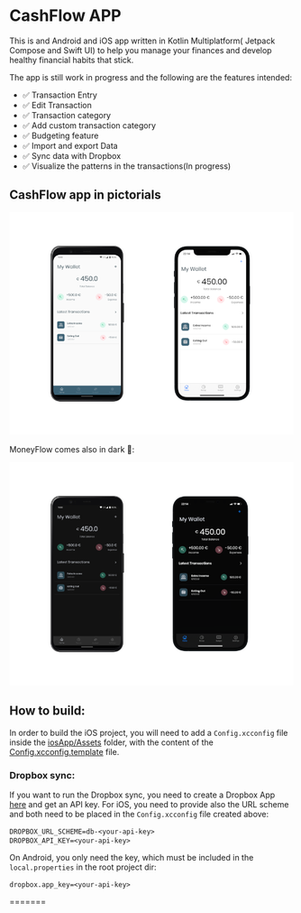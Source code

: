 
# CashFlow APP
This is and Android and iOS app written in  Kotlin Multiplatform( Jetpack Compose and Swift UI) 
to help you manage your finances and develop healthy financial habits that stick.

The app is still work in progress  and the following are the features intended:
- ✅ Transaction Entry
- ✅ Edit Transaction
- ✅ Transaction category
- ✅ Add custom transaction category
- ✅ Budgeting feature
- ✅ Import and export Data
- ✅ Sync data with Dropbox
- ✅ Visualize the patterns in the transactions(In progress)

## CashFlow app in pictorials

<div align="center">
  <img src="image/money-flow-light.png">
</div>

MoneyFlow comes also in dark 🌃:

<div align="center">
  <img src="image/money-flow-dark.png">
</div>



## How to build:

In order to build the iOS project, you will need to add a `Config.xcconfig` file inside the [iosApp/Assets](https://github.com/prof18/MoneyFlow/tree/main/iosApp/Assets) folder, with the content of the [Config.xcconfig.template](https://github.com/prof18/MoneyFlow/blob/main/iosApp/Assets/Config.xcconfig.template) file. 

### Dropbox sync:

If you want to run the Dropbox sync, you need to create a Dropbox App [here](https://www.dropbox.com/developers/) and get an API key. For iOS, you need to provide also the URL scheme and both need to be placed in the `Config.xcconfig` file created above:

```xcconfing
DROPBOX_URL_SCHEME=db-<your-api-key>
DROPBOX_API_KEY=<your-api-key>
```

On Android, you only need the   key, which must be included in the `local.properties` in the root project dir:

```properties
dropbox.app_key=<your-api-key>
```

=======

